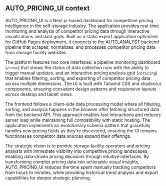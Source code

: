 ## AUTO_PRICING_UI context

AUTO_PRICING_UI is a Next.js-based dashboard for competitive pricing intelligence in the self-storage industry. The application provides real-time monitoring and analysis of competitor pricing data through interactive visualizations and data grids. Built as a static export application optimized for GitHub Pages deployment, it connects to the AUTO_ANALYST backend pipeline that scrapes, normalizes, and processes competitor pricing data from storage facility websites.

The platform features two core interfaces: a pipeline monitoring dashboard (`/runs`) that shows the status of data collection runs with the ability to trigger manual updates, and an interactive pricing analysis grid (`/pricing`) that enables filtering, sorting, and exporting of competitor pricing data across multiple dimensions. The UI is built with Tailwind CSS and shadcn/ui components, ensuring consistent design patterns and responsive layouts across desktop and tablet views.

The frontend follows a client-side data processing model where all filtering, sorting, and analysis happens in the browser after fetching structured data from the backend API. This approach enables fast interactions and reduces server load while maintaining full compatibility with static hosting. The application implements an evolutionary schema pattern that gracefully handles new pricing fields as they're discovered, ensuring the UI remains functional as competitor data sources expand their offerings.

The strategic vision is to provide storage facility operators and pricing analysts with immediate visibility into competitive pricing landscapes, enabling data-driven pricing decisions through intuitive interfaces. By transforming complex pricing data into actionable visual insights, AUTO_PRICING_UI reduces the time spent manually tracking competitors from hours to minutes, while providing historical trend analysis and export capabilities for deeper strategic planning.